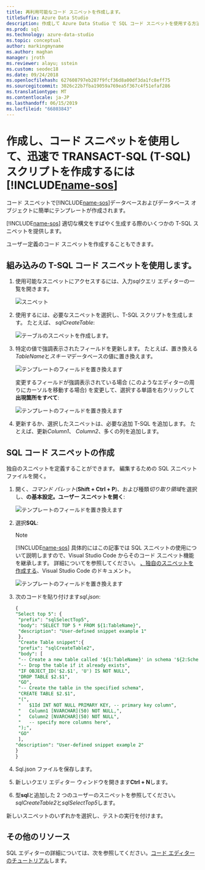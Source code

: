 ```yaml
---
title: 再利用可能なコード スニペットを作成します。
titleSuffix: Azure Data Studio
description: 作成して Azure Data Studio で SQL コード スニペットを使用する方法について説明します
ms.prod: sql
ms.technology: azure-data-studio
ms.topic: conceptual
author: markingmyname
ms.author: maghan
manager: jroth
ms.reviewer: alayu; sstein
ms.custom: seodec18
ms.date: 09/24/2018
ms.openlocfilehash: 627608797eb287f9fcf36d8a00df3da1fc8eff75
ms.sourcegitcommit: 3026c22b7fba19059a769ea5f367c4f51efaf286
ms.translationtype: MT
ms.contentlocale: ja-JP
ms.lasthandoff: 06/15/2019
ms.locfileid: "66803843"
---
```

# <a name="create-and-use-code-snippets-to-quickly-create-transact-sql-t-sql-scripts-in-includename-sosincludesname-sos-shortmd"></a>作成し、コード スニペットを使用して、迅速で TRANSACT-SQL (T-SQL) スクリプトを作成するには [!INCLUDE[name-sos](../includes/name-sos-short.md)]

コード スニペットで[!INCLUDE[name-sos](../includes/name-sos-short.md)]データベースおよびデータベース オブジェクトに簡単にテンプレートが作成されます。 

[!INCLUDE[name-sos](../includes/name-sos-short.md)] 適切な構文をすばやく生成する際のいくつかの T-SQL スニペットを提供します。 

ユーザー定義のコード スニペットを作成することもできます。

## <a name="using-built-in-t-sql-code-snippets"></a>組み込みの T-SQL コード スニペットを使用します。

1. 使用可能なスニペットにアクセスするには、入力*sql*クエリ エディターの一覧を開きます。

   ![スニペット](media/code-snippets/sql-snippets.png)

1. 使用するには、必要なスニペットを選択し、T-SQL スクリプトを生成します。 たとえば、 *sqlCreateTable*:

   ![テーブルのスニペットを作成します。](media/code-snippets/create-table.png)

1. 特定の値で強調表示されたフィールドを更新します。 たとえば、置き換える*TableName*と*スキーマ*データベースの値に置き換えます。

   ![テンプレートのフィールドを置き換えます](media/code-snippets/table-from-snippet.png)

   変更するフィールドが強調表示されている場合 (このようなエディターの周りにカーソルを移動する場合) を変更して、選択する単語を右クリックして**出現箇所をすべて**:

   ![テンプレートのフィールドを置き換えます](media/code-snippets/change-all.png)

1. 更新するか、選択したスニペットは、必要な追加 T-SQL を追加します。 たとえば、更新*Column1*、 *Column2*、多くの列を追加します。


 
## <a name="creating-sql-code-snippets"></a>SQL コード スニペットの作成 

独自のスニペットを定義することができます。 編集するための SQL スニペット ファイルを開く。

1. 開く、*コマンド パレット*(**Shift + Ctrl + P**)、および種類*切り取り領域*を選択し、**の基本設定。ユーザー スニペットを開く**:

   ![テンプレートのフィールドを置き換えます](media/code-snippets/user-snippets.png)

1. 選択**SQL**:

   > [!NOTE]
   > [!INCLUDE[name-sos](../includes/name-sos-short.md)] 具体的にはこの記事では SQL スニペットの使用について説明しますので、Visual Studio Code からそのコード スニペット機能を継承します。 詳細についてを参照してください。 [、独自のスニペットを作成する](https://code.visualstudio.com/docs/editor/userdefinedsnippets)、Visual Studio Code のドキュメント。 

   ![テンプレートのフィールドを置き換えます](media/code-snippets/select-sql.png)

1. 次のコードを貼り付けます*sql.json*:

   ```sql
   {
   "Select top 5": {
    "prefix": "sqlSelectTop5",
    "body": "SELECT TOP 5 * FROM ${1:TableName}",
    "description": "User-defined snippet example 1"
    },
    "Create Table snippet":{
    "prefix": "sqlCreateTable2",
    "body": [
    "-- Create a new table called '${1:TableName}' in schema '${2:SchemaName}'",
    "-- Drop the table if it already exists",
    "IF OBJECT_ID('$2.$1', 'U') IS NOT NULL",
    "DROP TABLE $2.$1",
    "GO",
    "-- Create the table in the specified schema",
    "CREATE TABLE $2.$1",
    "(",
    "   $1Id INT NOT NULL PRIMARY KEY, -- primary key column",
    "   Column1 [NVARCHAR](50) NOT NULL,",
    "   Column2 [NVARCHAR](50) NOT NULL",
    "   -- specify more columns here",
    ");",
    "GO"
    ],
   "description": "User-defined snippet example 2"
   }
   }
   ```

1. Sql.json ファイルを保存します。
1. 新しいクエリ エディター ウィンドウを開きます**Ctrl + N**します。
2. 型**sql**と追加した 2 つのユーザーのスニペットを参照してください。*sqlCreateTable2*と*sqlSelectTop5*します。

新しいスニペットのいずれかを選択し、テストの実行を付けます。


## <a name="additional-resources"></a>その他のリソース

SQL エディターの詳細については、次を参照してください。[コード エディターのチュートリアル](tutorial-sql-editor.md)します。
